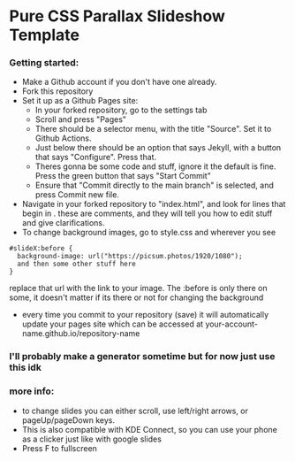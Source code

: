 # Pure CSS Parallax Slideshow Template
### Getting started:
- Make a Github account if you don't have one already. <br>
- Fork this repository<br>
- Set it up as a Github Pages site:<br>
  - In your forked repository, go to the settings tab <br>
  - Scroll and press "Pages" <br>
  - There should be a selector menu, with the title "Source". Set it to Github Actions. <br>
  - Just below there should be an option that says Jekyll, with a button that says "Configure". Press that. <br>
  - Theres gonna be some code and stuff, ignore it the default is fine. Press the green button that says "Start Commit" <br>
  - Ensure that "Commit directly to the main branch" is selected, and press Commit new file. <br>
- Navigate in your forked repository to "index.html", and look for lines that begin in <!-- and end in -->. these are comments, and they will tell you how to edit stuff and give clarifications.
- To change background images, go to style.css and wherever you see
```
#slideX:before {
  background-image: url("https://picsum.photos/1920/1080");
  and then some other stuff here
}
```
replace that url with the link to your image. The :before is only there on some, it doesn't matter if its there or not for changing the background

- every time you commit to your repository (save) it will automatically update your pages site which can be accessed at your-account-name.github.io/repository-name
  
### I'll probably make a generator sometime but for now just use this idk
  ### more info:
  - to change slides you can either scroll, use left/right arrows, or pageUp/pageDown keys.
  - This is also compatible with KDE Connect, so you can use your phone as a clicker just like with google slides
  - Press F to fullscreen

